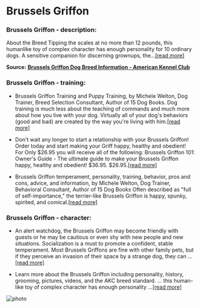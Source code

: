 # Brussels Griffon

### Brussels Griffon - description:

About the Breed Tipping the scales at no more than 12 pounds, this humanlike toy of complex character has enough personality for 10 ordinary dogs. A sensitive companion for discerning grownups, the...[\[read more\]](https://www.akc.org/dog-breeds/brussels-griffon/)

**Source:** __[Brussels Griffon Dog Breed Information - American Kennel Club](https://www.akc.org/dog-breeds/brussels-griffon/)__

### Brussels Griffon - training:

* Brussels Griffon Training and Puppy Training, by Michele Welton, Dog Trainer, Breed Selection Consultant, Author of 15 Dog Books. Dog training is much less about the teaching of commands and much more about how you live with your dog. Virtually all of your dog's behaviors (good and bad) are created by the way you're living with him.[\[read more\]](https://www.yourpurebredpuppy.com/training/brusselsgriffons.html)

* Don't wait any longer to start a relationship with your Brussels Griffon! Order today and start making your Griff happy, healthy and obedient! For Only $26.95 you will receive all of the following: Brussels Griffon 101: Owner's Guide - The ultimate guide to make your Brussels Griffon happy, healthy and obedient! $36.95. $26.95.[\[read more\]](https://gratefulpaw.com/brussels-griffon-training/)

* Brussels Griffon temperament, personality, training, behavior, pros and cons, advice, and information, by Michele Welton, Dog Trainer, Behavioral Consultant, Author of 15 Dog Books Often described as "full of self-importance," the terrier-like Brussels Griffon is happy, spunky, spirited, and comical.[\[read more\]](https://www.yourpurebredpuppy.com/reviews/brusselsgriffons.html)

### Brussels Griffon - character:

* An alert watchdog, the Brussels Griffon may become friendly with guests or he may be cautious or even shy with new people and new situations. Socialization is a must to promote a confident, stable temperament. Most Brussels Griffons are fine with other family pets, but if they perceive an invasion of their space by a strange dog, they can ...[\[read more\]](https://www.yourpurebredpuppy.com/reviews/brusselsgriffons.html)

* Learn more about the Brussels Griffon including personality, history, grooming, pictures, videos, and the AKC breed standard. ... this human-like toy of complex character has enough personality ...[\[read more\]](https://www.akc.org/dog-breeds/brussels-griffon/)

![photo](https://www.alcazar.in/UserUploads/Editted-Images/CijQHIxl82hal6hh1qcP.jpg)
